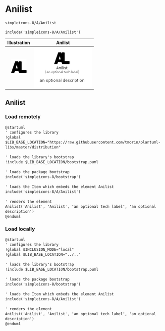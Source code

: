 # Anilist


```text
simpleicons-8/A/Anilist
```

```text
include('simpleicons-8/A/Anilist')
```



| Illustration | Anilist |
| :---: | :---: |
| ![illustration for Illustration](../../simpleicons-8/A/Anilist.png) | ![illustration for Anilist](../../simpleicons-8/A/Anilist.Local.png) |




## Anilist

### Load remotely
```plantuml
@startuml
' configures the library
!global $LIB_BASE_LOCATION="https://raw.githubusercontent.com/tmorin/plantuml-libs/master/distribution"

' loads the library's bootstrap
!include $LIB_BASE_LOCATION/bootstrap.puml

' loads the package bootstrap
include('simpleicons-8/bootstrap')

' loads the Item which embeds the element Anilist
include('simpleicons-8/A/Anilist')

' renders the element
Anilist('Anilist', 'Anilist', 'an optional tech label', 'an optional description')
@enduml
```

### Load locally
```plantuml
@startuml
' configures the library
!global $INCLUSION_MODE="local"
!global $LIB_BASE_LOCATION="../.."

' loads the library's bootstrap
!include $LIB_BASE_LOCATION/bootstrap.puml

' loads the package bootstrap
include('simpleicons-8/bootstrap')

' loads the Item which embeds the element Anilist
include('simpleicons-8/A/Anilist')

' renders the element
Anilist('Anilist', 'Anilist', 'an optional tech label', 'an optional description')
@enduml
```


